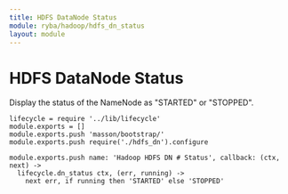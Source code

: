 ```yaml
---
title: HDFS DataNode Status
module: ryba/hadoop/hdfs_dn_status
layout: module
---
```


# HDFS DataNode Status

Display the status of the NameNode as "STARTED" or "STOPPED".

    lifecycle = require '../lib/lifecycle'
    module.exports = []
    module.exports.push 'masson/bootstrap/'
    module.exports.push require('./hdfs_dn').configure

    module.exports.push name: 'Hadoop HDFS DN # Status', callback: (ctx, next) ->
      lifecycle.dn_status ctx, (err, running) ->
        next err, if running then 'STARTED' else 'STOPPED'
